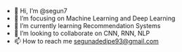 - 👋 Hi, I’m @segun7
- 👀 I’m focusing on Machine Learning and Deep Learning 
- 🌱 I’m currently learning Recommendation Systems
- 💞️ I’m looking to collaborate on  CNN, RNN, NLP
- 📫 How to reach me segunadedipe93@gmail.com

<!---
segun7/segun7 is a ✨ special ✨ repository because its `README.md` (this file) appears on your GitHub profile.
You can click the Preview link to take a look at your changes.
--->
